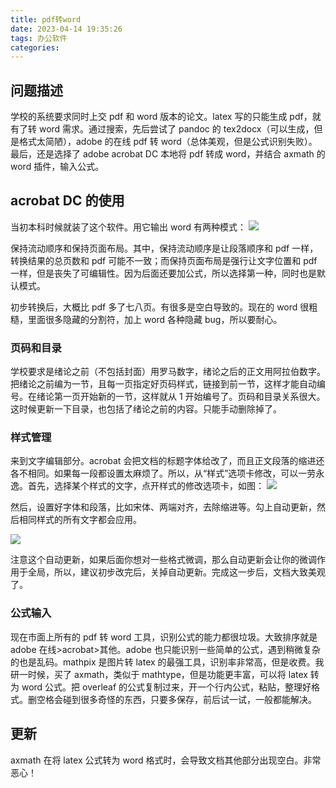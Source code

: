 ```yaml
---
title: pdf转word
date: 2023-04-14 19:35:26
tags: 办公软件
categories:
---
```


## 问题描述

学校的系统要求同时上交 pdf 和 word 版本的论文。latex 写的只能生成 pdf，就有了转 word 需求。通过搜索，先后尝试了 pandoc 的 tex2docx（可以生成，但是格式太简陋），adobe 的在线 pdf 转 word（总体美观，但是公式识别失败）。最后，还是选择了 adobe acrobat DC 本地将 pdf 转成 word，并结合 axmath 的 word 插件，输入公式。

## acrobat DC 的使用

当初本科时候就装了这个软件。用它输出 word 有两种模式：
![](https://cdn.jsdelivr.net/gh/li199-code/blog-imgs@main/16814725700571681472569208.png)

保持流动顺序和保持页面布局。其中，保持流动顺序是让段落顺序和 pdf 一样，转换结果的总页数和 pdf 可能不一致；而保持页面布局是强行让文字位置和 pdf 一样，但是丧失了可编辑性。因为后面还要加公式，所以选择第一种，同时也是默认模式。

初步转换后，大概比 pdf 多了七八页。有很多是空白导致的。现在的 word 很粗糙，里面很多隐藏的分割符，加上 word 各种隐藏 bug，所以要耐心。

### 页码和目录

学校要求是绪论之前（不包括封面）用罗马数字，绪论之后的正文用阿拉伯数字。把绪论之前编为一节，且每一页指定好页码样式，链接到前一节，这样才能自动编号。在绪论第一页开始新的一节，这样就从 1 开始编号了。页码和目录关系很大。这时候更新一下目录，也包括了绪论之前的内容。只能手动删除掉了。

### 样式管理

来到文字编辑部分。acrobat 会把文档的标题字体给改了，而且正文段落的缩进还各不相同。如果每一段都设置太麻烦了。所以，从“样式”选项卡修改，可以一劳永逸。首先，选择某个样式的文字，点开样式的修改选项卡，如图：
![](https://cdn.jsdelivr.net/gh/li199-code/blog-imgs@main/16814736786221681473678101.png)

然后，设置好字体和段落，比如宋体、两端对齐，去除缩进等。勾上自动更新，然后相同样式的所有文字都会应用。

![](https://cdn.jsdelivr.net/gh/li199-code/blog-imgs@main/16814737966141681473796057.png)

注意这个自动更新，如果后面你想对一些格式微调，那么自动更新会让你的微调作用于全局，所以，建议初步改完后，关掉自动更新。完成这一步后，文档大致美观了。

### 公式输入

现在市面上所有的 pdf 转 word 工具，识别公式的能力都很垃圾。大致排序就是 adobe 在线>acrobat>其他。adobe 也只能识别一些简单的公式，遇到稍微复杂的也是乱码。mathpix 是图片转 latex 的最强工具，识别率非常高，但是收费。我研一时候，买了 axmath，类似于 mathtype，但是功能更丰富，可以将 latex 转为 word 公式。把 overleaf 的公式复制过来，开一个行内公式，粘贴，整理好格式。删空格会碰到很多奇怪的东西，只要多保存，前后试一试，一般都能解决。

## 更新

axmath 在将 latex 公式转为 word 格式时，会导致文档其他部分出现空白。非常恶心！
